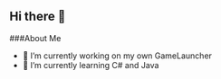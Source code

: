 ## Hi there 👋
###About Me
- 🔭 I’m currently working on my own GameLauncher
- 🌱 I’m currently learning C# and Java

<!--
**PGadri05/PGadri05** is a ✨ _special_ ✨ repository because its `README.md` (this file) appears on your GitHub profile.

Here are some ideas to get you started:

- 🔭 I’m currently working on my own GameLauncher
- 🌱 I’m currently learning C# and Java
- 🤔 I’m looking for help with .Net
- 💬 Ask me about ...
- 📫 How to reach me: 
- ⚡ Fun fact: ...
-->
